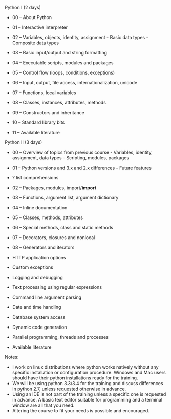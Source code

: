 Python I (2 days)

  * 00 – About Python
  * 01 – Interactive interpreter
  * 02 – Variables, objects, identity, assignment
          - Basic data types
          - Composite data types

  * 03 – Basic input/output and string formatting
  * 04 – Executable scripts, modules and packages
  * 05 – Control flow (loops, conditions, exceptions)

  * 06 – Input, output, file access, internationalization, unicode
  * 07 – Functions, local variables
  * 08 – Classes, instances, attributes, methods

  * 09 – Constructors and inheritance
  * 10 – Standard library bits
  * 11 – Available literature

Python II (3 days)

  * 00 – Overview of topics from previous course
          - Variables, identity, assignment, data types
          - Scripting, modules, packages
  * 01 – Python versions and 3.x and 2.x differences
          - Future features


  * ? list comprehensions
  * 02 – Packages, modules, import/__import__
  * 03 – Functions, argument list, argument dictionary
  * 04 – Inline documentation
  * 05 – Classes, methods, attributes
  * 06 – Special methods, class and static methods
  * 07 – Decorators, closures and nonlocal
  * 08 – Generators and iterators


  * HTTP application options
  * Custom exceptions
  * Logging and debugging
  * Text processing using regular expressions
  * Command line argument parsing
  * Date and time handling
  * Database system access
  * Dynamic code generation
  * Parallel programming, threads and processes
  * Available literature

Notes:

  - I work on linux distributions where python works natively without
    any specific installation or configuration procedure. Windows and Mac
    users should have their python installations ready for the training.
  - We will be using python 3.3/3.4 for the training and discuss
differences
    in python 2.7, unless requested otherwise in advance.
  - Using an IDE is not part of the training unless a specific one is
    requested in advance. A basic text editor suitable for programming
    and a terminal window are all that you need.
  - Altering the course to fit your needs is possible and encouraged.
